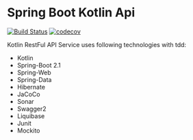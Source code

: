 # Spring Boot Kotlin Api
[![Build Status](https://api.travis-ci.org/enesacikoglu/SpringBootKotlinApi.svg?branch=master)](https://api.travis-ci.org/enesacikoglu/SpringBootKotlinApi.svg?branch=master)
[![codecov](https://codecov.io/gh/enesacikoglu/SpringBootKotlinApi/branch/master/graph/badge.svg)](https://codecov.io/gh/enesacikoglu/SpringBootKotlinApi/branch/master/graph/badge.svg)

Kotlin RestFul API Service uses following technologies with tdd:
* Kotlin
* Spring-Boot 2.1
* Spring-Web
* Spring-Data
* Hibernate
* JaCoCo
* Sonar
* Swagger2 
* Liquibase
* Junit
* Mockito